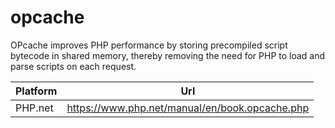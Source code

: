# opcache

OPcache improves PHP performance by storing precompiled script bytecode in shared memory, thereby removing the need for PHP to load and parse scripts on each request.

| Platform | Url                                                              |
|----------|------------------------------------------------------------------|
| PHP.net  | https://www.php.net/manual/en/book.opcache.php                   |

